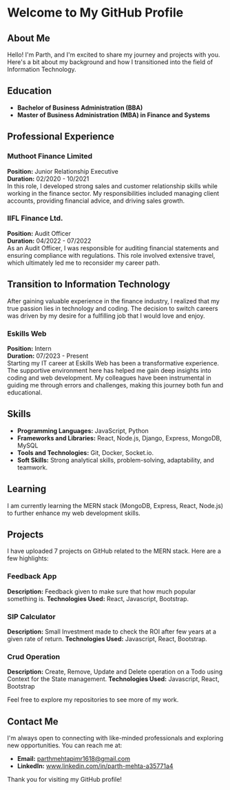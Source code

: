 # Welcome to My GitHub Profile

## About Me

Hello! I'm Parth, and I'm excited to share my journey and projects with you. Here's a bit about my background and how I transitioned into the field of Information Technology.

## Education

- **Bachelor of Business Administration (BBA)**
- **Master of Business Administration (MBA) in Finance and Systems**

## Professional Experience

### Muthoot Finance Limited
**Position:** Junior Relationship Executive  
**Duration:** 02/2020 - 10/2021  
In this role, I developed strong sales and customer relationship skills while working in the finance sector. My responsibilities included managing client accounts, providing financial advice, and driving sales growth.

### IIFL Finance Ltd.
**Position:** Audit Officer  
**Duration:** 04/2022 - 07/2022  
As an Audit Officer, I was responsible for auditing financial statements and ensuring compliance with regulations. This role involved extensive travel, which ultimately led me to reconsider my career path.

## Transition to Information Technology

After gaining valuable experience in the finance industry, I realized that my true passion lies in technology and coding. The decision to switch careers was driven by my desire for a fulfilling job that I would love and enjoy.

### Eskills Web
**Position:** Intern  
**Duration:** 07/2023 - Present  
Starting my IT career at Eskills Web has been a transformative experience. The supportive environment here has helped me gain deep insights into coding and web development. My colleagues have been instrumental in guiding me through errors and challenges, making this journey both fun and educational.

## Skills

- **Programming Languages:** JavaScript, Python
- **Frameworks and Libraries:** React, Node.js, Django, Express, MongoDB, MySQL
- **Tools and Technologies:** Git, Docker, Socket.io.
- **Soft Skills:** Strong analytical skills, problem-solving, adaptability, and teamwork.

## Learning

I am currently learning the MERN stack (MongoDB, Express, React, Node.js) to further enhance my web development skills. 

## Projects

I have uploaded 7 projects on GitHub related to the MERN stack. Here are a few highlights:

### Feedback App
**Description:** Feedback given to make sure that how much popular something is.
**Technologies Used:**  React, Javascript, Bootstrap.

### SIP Calculator
**Description:** Small Investment made to check the ROI after few years at a given rate of return.
**Technologies Used:** Javascript, React, Bootstrap.

### Crud Operation
**Description:** Create, Remove, Update and Delete operation on a Todo using Context for the State management.
**Technologies Used:** Javascript, React, Bootstrap

Feel free to explore my repositories to see more of my work.

## Contact Me

I'm always open to connecting with like-minded professionals and exploring new opportunities. You can reach me at:

- **Email:** parthmehtapimr1618@gmail.com
- **LinkedIn:** www.linkedin.com/in/parth-mehta-a35771a4

Thank you for visiting my GitHub profile!

